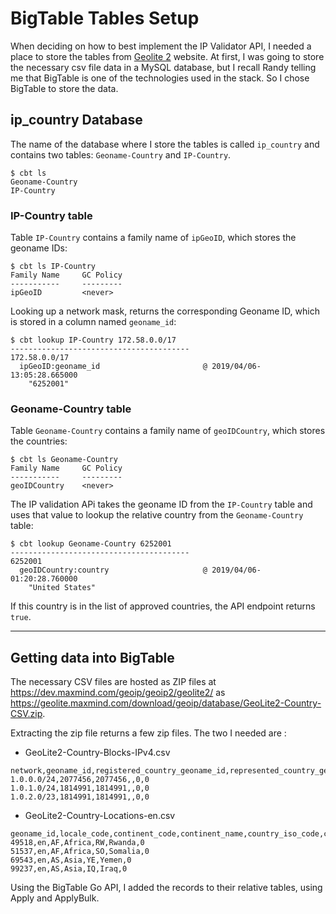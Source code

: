 # BigTable Tables Setup

When deciding on how to best implement the IP Validator API, I needed a place to store the tables from [Geolite 2](https://dev.maxmind.com/geoip/geoip2/geolite2/) website. At first, I was going to store the necessary csv file data in a MySQL database, but I recall Randy telling me that BigTable is one of the technologies used in the stack. So I chose BigTable to store the data.

## ip_country Database

The name of the database where I store the tables is called `ip_country` and contains two tables: `Geoname-Country` and `IP-Country`.

```
$ cbt ls
Geoname-Country
IP-Country
```



### IP-Country table
Table `IP-Country` contains a family name of `ipGeoID`, which stores the geoname IDs:
```
$ cbt ls IP-Country
Family Name     GC Policy
-----------     ---------
ipGeoID         <never>
```
Looking up a network mask, returns the corresponding Geoname ID, which is stored in a column named `geoname_id`:
```
$ cbt lookup IP-Country 172.58.0.0/17
----------------------------------------
172.58.0.0/17
  ipGeoID:geoname_id                       @ 2019/04/06-13:05:28.665000
    "6252001"
```

### Geoname-Country table
Table `Geoname-Country` contains a family name of `geoIDCountry`, which stores the countries:
```
$ cbt ls Geoname-Country
Family Name     GC Policy
-----------     ---------
geoIDCountry    <never>

```
The IP validation APi takes the geoname ID from the `IP-Country` table and uses that value to lookup the relative country from the `Geoname-Country` table:
```
$ cbt lookup Geoname-Country 6252001
----------------------------------------
6252001
  geoIDCountry:country                     @ 2019/04/06-01:20:28.760000
    "United States"
```

If this country is in the list of approved countries, the API endpoint returns `true`. 

---

## Getting data into BigTable

The necessary CSV files are hosted as ZIP files at https://dev.maxmind.com/geoip/geoip2/geolite2/ as https://geolite.maxmind.com/download/geoip/database/GeoLite2-Country-CSV.zip.

Extracting the zip file returns a few zip files. The two I needed are : 
* GeoLite2-Country-Blocks-IPv4.csv
```
network,geoname_id,registered_country_geoname_id,represented_country_geoname_id,is_anonymous_proxy,is_satellite_provider
1.0.0.0/24,2077456,2077456,,0,0
1.0.1.0/24,1814991,1814991,,0,0
1.0.2.0/23,1814991,1814991,,0,0
```
* GeoLite2-Country-Locations-en.csv
```
geoname_id,locale_code,continent_code,continent_name,country_iso_code,country_name,is_in_european_union
49518,en,AF,Africa,RW,Rwanda,0
51537,en,AF,Africa,SO,Somalia,0
69543,en,AS,Asia,YE,Yemen,0
99237,en,AS,Asia,IQ,Iraq,0
```
Using the BigTable Go API, I added the records to their relative tables, using Apply and ApplyBulk.